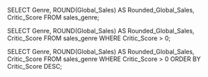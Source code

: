 SELECT Genre, ROUND(Global_Sales) AS Rounded_Global_Sales, Critic_Score
FROM sales_genre;

SELECT Genre, ROUND(Global_Sales) AS Rounded_Global_Sales, Critic_Score
FROM sales_genre
WHERE Critic_Score > 0;

SELECT Genre, ROUND(Global_Sales) AS Rounded_Global_Sales, Critic_Score
FROM sales_genre
WHERE Critic_Score > 0
ORDER BY Critic_Score DESC;
